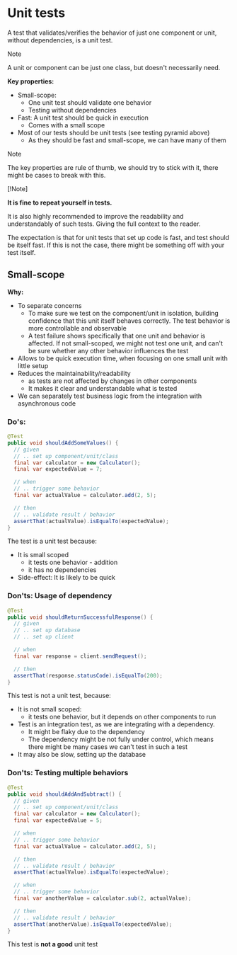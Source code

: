 # Unit tests

A test that validates/verifies the behavior of just one component or unit, without dependencies, is
a unit test.

> [!Note]
>
> A unit or component can be just one class, but doesn't necessarily need.

**Key properties:**

* Small-scope:
  * One unit test should validate one behavior
  * Testing without dependencies
* Fast: A unit test should be quick in execution
  * Comes with a small scope
* Most of our tests should be unit tests (see testing pyramid above)
  * As they should be fast and small-scope, we can have many of them

> [!Note]
>
> The key properties are rule of thumb, we should try to stick with it, there might be cases to
> break with this.
>
> [!Note]
>
> **It is fine to repeat yourself in tests.**
>
> It is also highly recommended to improve the readability and understandably of such tests. Giving
> the full context to the reader.
>
> The expectation is that for unit tests that set up code is fast, and test should be itself fast.
> If this is not the case, there might be something off with your test itself.

## Small-scope

**Why:**

* To separate concerns
  - To make sure we test on the component/unit in isolation, building confidence that this unit itself
    behaves correctly. The test behavior is more controllable and observable
  - A test failure shows specifically that one unit and behavior is affected. If not small-scoped, we might
    not test one unit, and can't be sure whether any other behavior influences the test
* Allows to be quick execution time, when focusing on one small unit with little setup
* Reduces the maintainability/readability
  - as tests are not affected by changes in other components
  - It makes it clear and understandable what is tested
* We can separately test business logic from the integration with asynchronous code

### Do's:

```java
@Test
public void shouldAddSomeValues() {
  // given
  // .. set up component/unit/class
  final var calculator = new Calculator();
  final var expectedValue = 7;

  // when
  // .. trigger some behavior
  final var actualValue = calculator.add(2, 5);

  // then
  // .. validate result / behavior
  assertThat(actualValue).isEqualTo(expectedValue);
}
```

The test is a unit test because:

* It is small scoped
  * it tests one behavior - addition
  * it has no dependencies
* Side-effect: It is likely to be quick

### Don'ts: Usage of dependency

```java
@Test
public void shouldReturnSuccessfulResponse() {
  // given
  // .. set up database
  // .. set up client

  // when
  final var response = client.sendRequest();

  // then
  assertThat(response.statusCode).isEqualTo(200);
}
```

This test is not a unit test, because:

* It is not small scoped:
  * it tests one behavior, but it depends on other components to run
* Test is an integration test, as we are integrating with a dependency.
  * It might be flaky due to the dependency
  * The dependency might be not fully under control, which means there might be many cases we can't
    test in such a test
* It may also be slow, setting up the database

### Don'ts: Testing multiple behaviors

```java
@Test
public void shouldAddAndSubtract() {
  // given
  // .. set up component/unit/class
  final var calculator = new Calculator();
  final var expectedValue = 5;

  // when
  // .. trigger some behavior
  final var actualValue = calculator.add(2, 5);

  // then
  // .. validate result / behavior
  assertThat(actualValue).isEqualTo(expectedValue);

  // when
  // .. trigger some behavior
  final var anotherValue = calculator.sub(2, actualValue);

  // then
  // .. validate result / behavior
  assertThat(anotherValue).isEqualTo(expectedValue);
}
```

This test is **not a good** unit test
